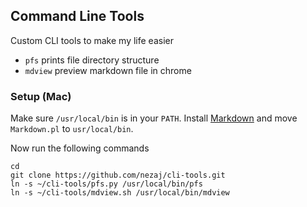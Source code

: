 ## Command Line Tools
Custom CLI tools to make my life easier

* `pfs` prints file directory structure
* `mdview` preview markdown file in chrome

### Setup (Mac)
Make sure `/usr/local/bin` is in your `PATH`. Install [Markdown][markdown-install] and move `Markdown.pl` to `usr/local/bin`.

Now run the following commands
```
cd
git clone https://github.com/nezaj/cli-tools.git
ln -s ~/cli-tools/pfs.py /usr/local/bin/pfs
ln -s ~/cli-tools/mdview.sh /usr/local/bin/mdview
```

[markdown-install]: http://daringfireball.net/projects/downloads/Markdown_1.0.1.zip
